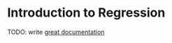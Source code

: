 # Introduction to Regression

TODO: write [great documentation](http://jacobian.org/writing/great-documentation/what-to-write/)
